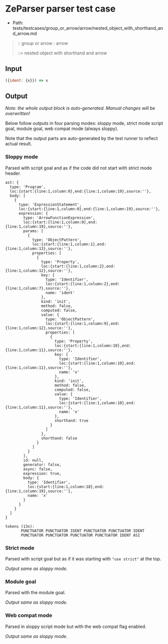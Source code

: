 # ZeParser parser test case

- Path: tests/testcases/group_or_arrow/arrow/nested_object_with_shorthand_and_arrow.md

> :: group or arrow : arrow
>
> ::> nested object with shorthand and arrow

## Input

`````js
({ident: {x}}) => x
`````

## Output

_Note: the whole output block is auto-generated. Manual changes will be overwritten!_

Below follow outputs in four parsing modes: sloppy mode, strict mode script goal, module goal, web compat mode (always sloppy).

Note that the output parts are auto-generated by the test runner to reflect actual result.

### Sloppy mode

Parsed with script goal and as if the code did not start with strict mode header.

`````
ast: {
  type: 'Program',
  loc:{start:{line:1,column:0},end:{line:1,column:19},source:''},
  body: [
    {
      type: 'ExpressionStatement',
      loc:{start:{line:1,column:0},end:{line:1,column:19},source:''},
      expression: {
        type: 'ArrowFunctionExpression',
        loc:{start:{line:1,column:0},end:{line:1,column:19},source:''},
        params: [
          {
            type: 'ObjectPattern',
            loc:{start:{line:1,column:1},end:{line:1,column:13},source:''},
            properties: [
              {
                type: 'Property',
                loc:{start:{line:1,column:2},end:{line:1,column:12},source:''},
                key: {
                  type: 'Identifier',
                  loc:{start:{line:1,column:2},end:{line:1,column:7},source:''},
                  name: 'ident'
                },
                kind: 'init',
                method: false,
                computed: false,
                value: {
                  type: 'ObjectPattern',
                  loc:{start:{line:1,column:9},end:{line:1,column:12},source:''},
                  properties: [
                    {
                      type: 'Property',
                      loc:{start:{line:1,column:10},end:{line:1,column:11},source:''},
                      key: {
                        type: 'Identifier',
                        loc:{start:{line:1,column:10},end:{line:1,column:11},source:''},
                        name: 'x'
                      },
                      kind: 'init',
                      method: false,
                      computed: false,
                      value: {
                        type: 'Identifier',
                        loc:{start:{line:1,column:10},end:{line:1,column:11},source:''},
                        name: 'x'
                      },
                      shorthand: true
                    }
                  ]
                },
                shorthand: false
              }
            ]
          }
        ],
        id: null,
        generator: false,
        async: false,
        expression: true,
        body: {
          type: 'Identifier',
          loc:{start:{line:1,column:18},end:{line:1,column:19},source:''},
          name: 'x'
        }
      }
    }
  ]
}

tokens (13x):
       PUNCTUATOR PUNCTUATOR IDENT PUNCTUATOR PUNCTUATOR IDENT
       PUNCTUATOR PUNCTUATOR PUNCTUATOR PUNCTUATOR IDENT ASI
`````

### Strict mode

Parsed with script goal but as if it was starting with `"use strict"` at the top.

_Output same as sloppy mode._

### Module goal

Parsed with the module goal.

_Output same as sloppy mode._

### Web compat mode

Parsed in sloppy script mode but with the web compat flag enabled.

_Output same as sloppy mode._
